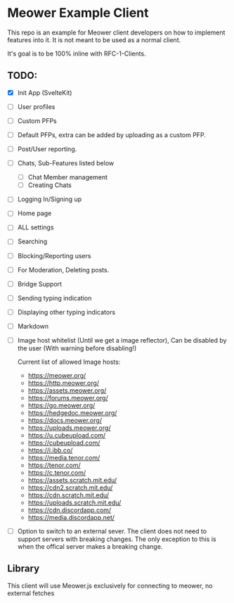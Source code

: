 # Meower Example Client

This repo is an example for Meower client developers on how to implement features into it. It is not meant to be used as a normal client.

It's goal is to be 100% inline with RFC-1-Clients.

## TODO:

- [x] Init App (SvelteKit)
- [ ] User profiles 
- [ ] Custom PFPs 
- [ ] Default PFPs, extra can be added by uploading as a custom PFP.
- [ ] Post/User reporting.
- [ ] Chats, Sub-Features listed below
    - [ ] Chat Member management 
    - [ ] Creating Chats
- [ ] Logging In/Signing up
- [ ] Home page
- [ ] ALL settings
- [ ] Searching 
- [ ] Blocking/Reporting users
- [ ] For Moderation, Deleting posts.
- [ ] Bridge Support
- [ ] Sending typing indication
- [ ] Displaying other typing indicators 
- [ ] Markdown 
- [ ] Image host whitelist (Until we get a image reflector), Can be disabled by the user (With warning before disabling!)
    
    Current list of allowed Image hosts:
    - https://meower.org/
    - https://http.meower.org/
    - https://assets.meower.org/
    - https://forums.meower.org/
    - https://go.meower.org/  
    - https://hedgedoc.meower.org/
    - https://docs.meower.org/
    - https://uploads.meower.org/ 
    - https://u.cubeupload.com/
    - https://cubeupload.com/
    - https://i.ibb.co/
    - https://media.tenor.com/
    - https://tenor.com/
    - https://c.tenor.com/
    - https://assets.scratch.mit.edu/
    - https://cdn2.scratch.mit.edu/
    - https://cdn.scratch.mit.edu/
    - https://uploads.scratch.mit.edu/
    - https://cdn.discordapp.com/
    - https://media.discordapp.net/
- [ ] Option to switch to an external sever.
    The client does not need to support servers with breaking changes. The only exception to this is when the offical server makes a breaking change.       


## Library

This client will use Meower.js exclusively for connecting to meower, no external fetches